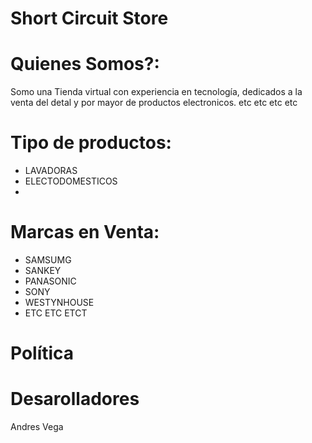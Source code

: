 # Short Circuit Store

  # Quienes Somos?:
  Somo una Tienda virtual con experiencia en tecnología, dedicados a la venta del detal y por mayor de productos electronicos. etc etc etc etc


  # Tipo de productos:
  
  - LAVADORAS
  - ELECTODOMESTICOS
  -

 # Marcas en Venta:
  - SAMSUMG
  - SANKEY
  - PANASONIC
  - SONY
  - WESTYNHOUSE
  - ETC ETC ETCT

# Política 



# Desarolladores
Andres Vega  
